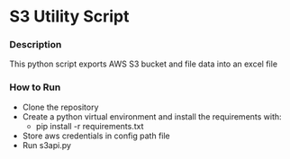 
# S3 Utility Script

### Description
This python script exports AWS S3 bucket and file data into an excel file

### How to Run
- Clone the repository
- Create a python virtual environment and install the requirements with:
    * pip install -r requirements.txt
- Store aws credentials in config path file
- Run s3api.py

